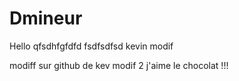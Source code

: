 # Dmineur
Hello
qfsdhfgfdfd
fsdfsdfsd
kevin modif

modiff sur github de kev
modif 2 j'aime le chocolat !!!
